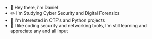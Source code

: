 - 👋 Hey there, i'm Daniel
- ✏️ I'm Studying Cyber Security and Digital Forensics
- 💬 I'm Interested in CTF's and Python projects
- 📂 I like coding security and networking tools, I'm still learning and appreciate any and all input
